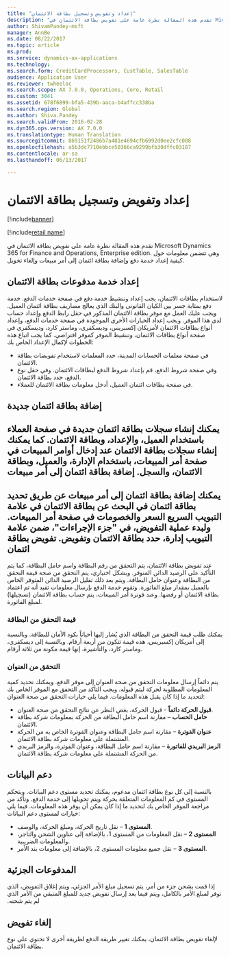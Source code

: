 ```yaml
---
title: "إعداد وتفويض وتسجيل بطاقة الائتمان"
description: "تقدم هذه المقالة نظرة عامة على تفويض بطاقة الائتمان في Microsoft Dynamics 365 for Finance and Operations, Enterprise edition. وهي تتضمن معلومات حول كيفية إعداد خدمة دفع وإضافة بطاقة ائتمان إلى أمر مبيعات وإلغاء تخويل."
author: ShivamPandey-msft
manager: AnnBe
ms.date: 08/22/2017
ms.topic: article
ms.prod: 
ms.service: dynamics-ax-applications
ms.technology: 
ms.search.form: CreditCardProcessors, CustTable, SalesTable
audience: Application User
ms.reviewer: twheeloc
ms.search.scope: AX 7.0.0, Operations, Core, Retail
ms.custom: 3041
ms.assetid: 678f6899-bfa5-439b-aaca-b4affcc338ba
ms.search.region: Global
ms.author: Shiva.Pandey
ms.search.validFrom: 2016-02-28
ms.dyn365.ops.version: AX 7.0.0
ms.translationtype: Human Translation
ms.sourcegitcommit: 869151f2486b7a481e4694cfb6992d0ee2cfc008
ms.openlocfilehash: a5b3dc7710ebbce50366ca9299bfb30dffc03187
ms.contentlocale: ar-sa
ms.lasthandoff: 06/13/2017

---
```


# <a name="credit-card-setup-authorization-and-capture"></a>إعداد وتفويض وتسجيل بطاقة الائتمان

[!include[banner](../includes/banner.md)]

[!include[retail name](../includes/retail-name.md)]


تقدم هذه المقالة نظرة عامة على تفويض بطاقة الائتمان في Microsoft Dynamics 365 for Finance and Operations, Enterprise edition. وهي تتضمن معلومات حول كيفية إعداد خدمة دفع وإضافة بطاقة ائتمان إلى أمر مبيعات وإلغاء تخويل.

<a name="setting-up-the-credit-card-payment-service"></a>إعداد خدمة مدفوعات بطاقة الائتمان
------------------------------------------

لاستخدام بطاقات الائتمان، يجب إعداد وتنشيط خدمة دفع في صفحة خدمات الدفع. خدمة دفع بمثابة جسر بين الكيان القانوني والبنك الذي يعالج مصاريف بطاقة ائتمان العميل. ويجب عليك العمل مع موفر بطاقة الائتمان المذكور في حقل رابط الدفع وإعداد حساب لدى هذا الموفر. ويجب إعداد الخيارات الأخرى الموجودة في صفحة خدمات الدفع، وإعداد أنواع بطاقات الائتمان لأمريكان إكسبريس، وديسكفري، وماستر كارد، وديسكفري في صفحة أنواع بطاقات الائتمان، وتنشيط الموفر كموفر افتراضي. كما يجب اتباع هذه الخطوات لإكمال الإعداد الخاص بك:
-   في صفحة معلمات الحسابات المدينة، حدد المعلمات لاستخدام تفويضات بطاقة الائتمان.
-   وفي صفحة شروط الدفع، قم بإعداد شروط الدفع لبطاقات الائتمان. وفي حقل نوع الدفع، حدد بطاقة الائتمان.
-   في صفحة بطاقات ائتمان العميل، أدخل معلومات بطاقة الائتمان للعملاء.

## <a name="adding-a-new-credit-card"></a>إضافة بطاقة ائتمان جديدة
يمكنك إنشاء سجلات بطاقة ائتمان جديدة في صفحة العملاء باستخدام العميل، والإعداد، وبطاقة الائتمان. كما يمكنك إنشاء سجلات بطاقة الائتمان عند إدخال أوامر المبيعات في صفحة أمر المبيعات، باستخدام الإدارة، والعميل، وبطاقة الائتمان، والسجل.
إضافة بطاقة ائتمان إلى أمر مبيعات
-------------------------------------

يمكنك إضافة بطاقة ائتمان إلى أمر مبيعات عن طريق تحديد بطاقة ائتمان في البحث عن بطاقة الائتمان في علامة التبويب السريع السعر والخصومات في صفحة أمر المبيعات. ولبدء عملية التفويض، في "جزء الإجراءات"، ضمن علامة التبويب إدارة، حدد بطاقة الائتمان وتفويض.
تفويض بطاقة ائتمان
-------------------------

عند تفويض بطاقة الائتمان، يتم التحقق من رقم البطاقة واسم حامل البطاقة، كما يتم التأكيد على الرصيد الدائن المتوفر. وبشكل اختياري، يتم التحقق من صحة قيمة التحقق من البطاقة وعنوان حامل البطاقة. ويتم بعد ذلك تقليل الرصيد الدائن المتوفر الخاص بالعميل بمقدار مبلغ الفاتورة. وتقوم خدمة الدفع بإرسال معلومات تفيد أنه تم اعتماد بطاقة الائتمان أو رفضها. وعند فوترة أمر المبيعات، يتم حساب بطاقة الائتمان (تسجيلها) لمبلغ الفاتورة.

### <a name="card-verification-value"></a>قيمة التحقق من البطاقة

يمكنك طلب قيمة التحقق من البطاقة الذي يُشار إليها أحياناً بكود الأمان للبطاقة. وبالنسبة إلى أمريكان إكسبريس، هذه قيمة تتكون من أربعة أرقام. وبالنسبة إلى ديسكفري، وماستر كارد، والتأشيرة، إنها قيمة مكونة من ثلاثة أرقام.

### <a name="address-verification"></a>التحقق من العنوان

يتم دائماً إرسال معلومات التحقق من صحة العنوان إلى موفر الدفع. ‏‫ويمكنك تحديد كمية المعلومات المطلوبة لحركة ليتم قبوله. ويجب التأكد من التحقق مع الموفر الخاص بك لتحديد ما إذا كان يقبل هذه المعلومات.‬ فيما يلي خيارات التحقق من صحة العنوان:
-   **قبول الحركة دائماً** - قبول الحركة، بغض النظر عن نتائج التحقق من صحة العنوان.
-   **حامل الحساب** – مقارنة اسم حامل البطاقة من الحركة بمعلومات شركة بطاقة الائتمان.
-   **عنوان الفوترة** – مقارنة اسم حامل البطاقة وعنوان الفوترة الخاص به من الحركة المشتملة على معلومات شركة بطاقة الائتمان.
-   **الرمز البريدي للفاتورة‬** – مقارنة اسم حامل البطاقة، وعنوان الفوترة، والرمز البريدي من الحركة المشتملة على معلومات شركة بطاقة الائتمان.

## <a name="data-support"></a>دعم البيانات
بالنسبة إلى كل نوع بطاقة ائتمان مدعوم، يمكنك تحديد مستوى دعم البيانات. ويتحكم المستوى في كم المعلومات المتعلقة بحركة ويتم تحويلها إلى خدمة الدفع. وتأكد من مراجعة الموفر الخاص بك لتحديد ما إذا كان يمكن أن يوفر هذه المعلومات. فيما يلي خيارات لمستوى دعم البيانات:
-   **المستوى 1** – نقل تاريخ الحركة، ومبلغ الحركة، والوصف.
-   **المستوى 2** – نقل المعلومات من المستوى 1، بالإضافة إلى عناوين الشحن والتاجر، والمعلومات الضريبية.
-   **المستوى 3** – نقل جميع معلومات المستوى 2، بالإضافة إلى معلومات بند الأمر.

## <a name="partial-payments"></a>المدفوعات الجزئية
‏‫إذا قمت بشحن جزء من أمر، يتم تسجيل مبلغ الأمر الجزئي، ويتم إغلاق التفويض، الذي توفر لمبلغ الأمر بالكامل، ويتم فيما بعد إرسال تفويض جديد للمبلغ المتبقي من الأمر الذي لم يتم شحنه.‬

## <a name="voiding-an-authorization"></a>إلغاء تفويض 
لإلغاء تفويض بطاقة الائتمان، يمكنك تغيير طريقة الدفع لطريقة أخرى لا تحتوي على نوع بطاقة الائتمان.






